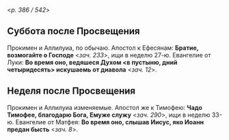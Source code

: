 
<*p. 386 / 542*>

## Суббота после Просвещения  

Прокимен и Аллилуиа, по обычаю. 
Апостол к Ефесянам: **Братие, возмогайте о Господе** <*зач. 233*>, ищи в неделю 27-ю. 
Евангелие от Луки: **Во время оно, ведяшеся Духом <в пустыню, дний четыридесять> искушаемь от диавола** <*зач. 12*>. 

## Неделя после Просвещения  

Прокимен и Аллилуиа изменяемые. 
Апостол же к Тимофею: **Чадо Тимофее, благодарю Бога, Емуже служу** <*зач. 290*>, ищи в неделю 33-ю. 
Евангелие от Матфея: **Во время оно, слышав Иисус, яко Иоанн предан бысть** <*зач. 8*>. 
